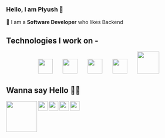 ### Hello, I am Piyush 👋



🚀 I am a **Software Developer** who likes Backend <br>



## Technologies I work on - 


 <div>
  <p align="center">
  <img width="40" height="40" src="https://cdn.svgporn.com/logos/javascript.svg">
    &nbsp &nbsp &nbsp
  <img width="40" height="40" src="https://cdn.svgporn.com/logos/html-5.svg">
    &nbsp &nbsp &nbsp 
  <img width="40" height="40" src="https://cdn.svgporn.com/logos/nodejs.svg">
    &nbsp &nbsp &nbsp 
  <img width="40" height="40" src="https://cdn.svgporn.com/logos/express.svg">
    &nbsp &nbsp &nbsp 
  <img height="60" width="60" src="https://cdn.svgporn.com/logos/mongodb.svg">
  </p>
</div>



## Wanna say Hello 👋👋


  <a target="_blank" href="https://www.linkedin.com/in/piyushjangid21/">
    <img align="left" width="84px" src="https://cdn.svgporn.com/logos/linkedin.svg" />
  </a>
  <a target="_blank" href="https://twitter.com/piyushjangid21">
    <img align="left" width="26px" src="https://cdn.svgporn.com/logos/twitter.svg" />
  </a>
  <a target="_blank" href="https://instagram.com/piyush.21217">
    <img align="left" width="26px" src="https://cdn.svgporn.com/logos/instagram-icon.svg" />
  </a>
  <a target="_blank" href="https://www.facebook.com/piyushjangid21">
    <img align="left" width="26px" src="https://cdn.svgporn.com/logos/facebook.svg" />
  </a>
  <a href="mailto:piyushjangid212@gmail.com">
    <img align="left" width="26px" src="https://cdn.svgporn.com/logos/google-gmail.svg" />
  </a>
